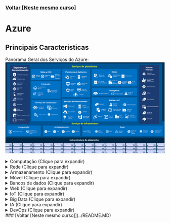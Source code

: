 ### [Voltar [Neste mesmo curso]](../README.MD)
# Azure
## Principais Caracteristicas
Panorama Geral dos Serviços do Azure:
![AzureServices](azure_services.png)

<details>
    <summary>Computação (Clique para expandir)</summary>

Serviços de computação são muitas vezes um dos principais motivos pelos quais as empresas mudam para a plataforma do Azure.
Exemplos:
1. Máquinas Virtuais do Azure: VMs (máquinas virtuais) do Windows ou do Linux hospedadas no Azure.
2. Conjuntos de Dimensionamento de Máquinas Virtuais do Azure: Escala para VMs do Windows ou do Linux hospedadas no Azure.
3. Serviço de Kubernetes do Azure: Gerenciamento de clusters para VMs que executam serviços em contêineres.
4. Azure Service Fabric: Plataforma de sistemas distribuídos executada no Azure ou localmente.
5. Lote do Azure: Serviço gerenciado para aplicativos de computação paralelos e de alto desempenho.
6. Instâncias de Contêiner do Azure: Aplicativos em contêineres executados no Azure sem o provisionamento de servidores ou de VMs.
7. Funções do Azure: Um serviço de computação sem servidor controlado por eventos.
</details>

<details>
    <summary>Rede (Clique para expandir)</summary>

Vincular recursos de computação e fornecer acesso a aplicativos são as principais funções da rede do Azure. A funcionalidade de
rede do Azure inclui uma série de opções para conectar o mundo exterior aos serviços e recursos dos datacenters globais do Azure.
Exemplos:
1. Rede Virtual do Azure: Conecta VMs a conexões VPN (rede virtual privada) de entrada.
2. Azure Load Balancer: Equilibra as conexões de entrada e saída para pontos de extremidade de serviço ou aplicativos.
3. Gateway de Aplicativo do Azure: Otimiza a entrega de farm de servidores de aplicativo, aumentando simultaneamente a segurança
do aplicativo.
4. Gateway de VPN do Azure: Acessa as Redes Virtuais do Azure por meio de gateways de VPN de alto desempenho.
5. DNS do Azure: Fornece respostas DNS extremamente rápidas e disponibilidade de domínio extremamente alta.
6. Rede de Distribuição de Conteúdo do Azure: Distribui o conteúdo de alta largura de banda para clientes no mundo todo.
7. Proteção contra DDoS do Azure: Protege os aplicativos hospedados no Azure contra ataques de DDoS (negação de serviço distribuído).
8. Gerenciador de Tráfego do Azure: Distribui o tráfego de rede entre as regiões do Azure no mundo todo.
9. Azure ExpressRoute: Conecta-se ao Azure por meio de conexões seguras dedicadas de alta largura de banda.
10. Observador de Rede do Azure: Monitora e diagnostica problemas de rede usando a análise baseada em cenário.
11. Firewall do Azure: Implementa um firewall de alta segurança e alta disponibilidade com escalabilidade ilimitada.
12. WAN Virtual do Azure: Cria uma WAN (rede de longa distância) unificada que conecta sites remotos e locais.
</details>

<details>
    <summary>Armazenamento (Clique para expandir)</summary>

O Azure fornece quatro tipos principais de serviços de armazenamento:
1. Armazenamento de Blobs do Azure: Serviço de armazenamento para objetos muito grandes, como arquivos de vídeo ou bitmaps.
2. Armazenamento de arquivos do Azure: Compartilhamentos de arquivos que podem ser acessados e gerenciados como um servidor
de arquivos.
3. Armazenamento de Filas do Azure: Um armazenamento de dados para o enfileiramento de mensagens e a entrega confiável delas entre
aplicativos.
4. Armazenamento da tabela do Azure: O armazenamento de tabela é um serviço que armazena dados estruturados não relacionais
(também conhecidos como dados NoSQL estruturados) na nuvem, fornecendo um repositório de chave/atributo com um design sem esquema.
</details>

<details>
    <summary>Móvel (Clique para expandir)</summary>

Com o Azure, os desenvolvedores podem criar serviços móveis de back-end para aplicativos iOS, Android e Windows de maneira
rápida e fácil. Agora é simples incluir recursos que costumavam levar tempo e aumentar o risco do projeto, como adicionar
credenciais corporativas e, em seguida, conectar-se aos recursos locais, como SAP, Oracle, SQL Server e SharePoint.

</details>

<details>
    <summary>Bancos de dados (Clique para expandir)</summary>

O Azure fornece vários serviços de banco de dados para armazenar uma ampla variedade de volumes e tipos de dados. E com a
conectividade global, esses dados ficam disponíveis para os usuários instantaneamente:
1. Azure Cosmos DB: Banco de dados distribuído globalmente que dá suporte a opções de NoSQL.
2. Banco de Dados SQL do Azure: Banco de dados relacional totalmente gerenciado com dimensionamento automático, inteligência
integral e segurança robusta.
3. Banco de Dados do Azure para MySQL: Banco de dados relacional MySQL totalmente gerenciado e escalonável, com alta
disponibilidade e segurança.
4. Banco de Dados do Azure para PostgreSQL: Banco de dados relacional PostgreSQL totalmente gerenciado e escalonável, com alta
disponibilidade e segurança.
5. SQL Server nas Máquinas Virtuais do Azure: Serviço que hospeda aplicativos empresariais do SQL Server na nuvem.
6. Azure Synapse Analytics: Data warehouse totalmente gerenciado com segurança integral em todos os níveis de escala sem custo
adicional.
7. Serviço de Migração de Banco de Dados do Azure: Serviço que migra bancos de dados para a nuvem sem alterações no código do
aplicativo.
8. Cache Redis do Azure: Caches de serviço totalmente gerenciados usados com frequência e dados estáticos para reduzir a latência
de dados e de aplicativos.
9. Banco de Dados do Azure para MariaDB: Banco de dados relacional MariaDB totalmente gerenciado e escalonável, com alta
disponibilidade e segurança.
</details>

<details>
    <summary>Web (Clique para expandir)</summary>

O Azure inclui suporte para criar e hospedar aplicativos Web e serviços Web baseados em HTTP. Os serviços do Azure a seguir são voltados para a hospedagem na Web:
1. Serviço de Aplicativo do Azure: Crie rapidamente poderosos aplicativos de nuvem baseados na Web.
2. Hubs de Notificação do Azure: Envie notificações por push para qualquer plataforma de qualquer back-end.
3. Gerenciamento de API do Azure: Publique APIs para desenvolvedores, parceiros e funcionários de maneira segura e em escala.
4. Azure Cognitive Search: Implante esta pesquisa totalmente gerenciada como serviço.
5. Recurso de Aplicativos Web do Serviço de Aplicativo do Azure: Crie e implante aplicativos Web críticos em escala.
6. Serviço Azure SignalR: Adicione funcionalidades da Web em tempo real com facilidade.
</details>

<details>
    <summary>IoT (Clique para expandir)</summary>

Muitos dispositivos conectados nos auxiliam em nosso dia a dia como termostatos inteligentes, refrigeradores inteligentes, luzes, controles de ambiente. Agora, a Internet permite que qualquer item que tenha funcionalidade online acesse informações valiosas. Essa capacidade dos dispositivos de coletar e depois retransmitir informações para análise de dados é conhecida como IoT.
Muitos serviços podem ajudar a criar e impulsionar soluções de ponta a ponta para a IoT no Azure: 
1. IoT Central: Solução SaaS (software como serviço) de IoT global totalmente gerenciada que torna fácil conectar, monitorar e gerenciar os ativos de IoT em escala.
2. Hub IoT do Azure: Hub de mensagens que fornece comunicações seguras e monitoramento entre milhões de dispositivos IoT.
3. IoT Edge: Serviço totalmente gerenciado que permite que os modelos de análise de dados sejam enviados por push diretamente aos dispositivos de IoT, possibilitando que esses dispositivos reajam rapidamente a alterações de estado sem a necessidade de consultar modelos de IA baseados em nuvem.
</details>

<details>
    <summary>Big Data (Clique para expandir)</summary>

Os dados vêm em todos os formatos e tamanhos. Quando falamos em Big Data, estamos nos referindo a grandes volumes de dados. Dados de sistemas de clima, sistemas de comunicação, pesquisa genômica, plataformas de geração de imagens e muitos outros cenários produzem centenas de gigabytes de dados. Essa quantidade de dados torna difícil analisar e tomar decisões. O volume geralmente é tão grande que formas tradicionais de processamento e análise não são mais apropriadas.
Tecnologias de cluster de software livre foram desenvolvidas para lidar com esses grandes conjuntos de dados. O Azure é compatível com uma ampla variedade de tecnologias e serviços para fornecer soluções de análises e Big Data: 
1. Azure Synapse Analytics: Execute a análise em grande escala usando um data warehouse empresarial baseado em nuvem que aproveita o processamento paralelo massivo para executar consultas complexas rapidamente sobre petabytes de dados.
2. Azure HDInsight: Processe grandes quantidades de dados com clusters gerenciados de clusters Hadoop na nuvem.
3. Azure Databricks: Integre esse serviço de análise colaborativa com base no Apache Spark com outros serviços de Big Data do Azure.
</details>

<details>
    <summary>IA (Clique para expandir)</summary>

A IA, no contexto da computação em nuvem, baseia-se em uma ampla variedade de serviços, cujo núcleo é o aprendizado de máquina. O Machine Learning é uma técnica da ciência de dados que permite que os computadores usem os dados existentes para prever tendências, resultados e comportamentos futuros. Usando o aprendizado de máquina, os computadores aprendem sem serem explicitamente programados.
As estimativas ou previsões de aprendizado de máquina podem tornar aplicativos e dispositivos mais inteligentes. Por exemplo, quando você faz compras online, o aprendizado de máquina ajuda a recomendar outros produtos que podem lhe agradar com base no que você já comprou. Ou, ao passar seu cartão de crédito, o aprendizado de máquina compara a transação com um banco de dados de transações e ajuda a detectar fraudes. E, quando o aspirador de pó robô aspira uma sala, o aprendizado de máquina ajuda a decidir se o trabalho está concluído.
Aqui estão alguns dos tipos de serviço de IA e machine learning mais comuns do Azure: 
1. Serviço do Azure Machine Learning: Ambiente baseado em nuvem você pode usar para desenvolver, treinar, testar, implantar, gerenciar e acompanhar modelos de aprendizado de máquina. Pode automaticamente gerar e ajustar um modelo para você. Permitirá que você inicie o treinamento no computador local e, posteriormente, escale horizontalmente para a nuvem.
2. Azure ML Studio: Workspace visual colaborativo em que você pode criar, testar e implantar soluções de machine learning usando módulos de manipulação de dados e algoritmos de machine learning predefinidos.
3. Visão: Use algoritmos de processamento de imagens para identificar, legendar, indexar e moderar de modo inteligente suas imagens e vídeos.
4. Fala: Converta áudio falado em texto, use voz para verificação ou adicione reconhecimento de locutor ao seu aplicativo.
5. Mapeamento de conhecimento: Mapeie dados e informações complexos para executar tarefas como recomendações inteligentes e pesquisa semântica.
6. Pesquisa do Bing: Adicione APIs de Pesquisa do Bing a seus aplicativos e aproveite a capacidade de vasculhar bilhões de páginas da Web, imagens, vídeos e notícias com uma única chamada à API.
7. Processamento de Idioma Natural: Permita que seus aplicativos processem linguagem natural com scripts pré-criados, avalie sentimentos e aprenda a reconhecer o que os usuários desejam.
</details>

<details>
    <summary>DevOps (Clique para expandir)</summary>

O DevOps reúne pessoas, processos e tecnologias, automatizando a entrega de software para fornecer valor contínuo aos usuários. Com o Azure DevOps você pode criar, compilar e lançar pipelines que fornecem integração, entrega e implantação contínuas para seus aplicativos. Você pode integrar repositórios e testes de aplicativos, executar o monitoramento de aplicativo e trabalhar com artefatos de compilação. Você também pode trabalhar os itens e inseri-los em uma lista de pendências do produto para acompanhar, automatizar a implantação de infraestrutura e integrar uma série de ferramentas e serviços de terceiros, como Jenkins e Chef. Todas essas funções e muitas outras estão totalmente integradas ao Azure a fim de permitir implantações consistentes e repetíveis para seus aplicativos, visando fornecer processos de build e versão simplificados: 
1. Azure DevOps: Use ferramentas de colaboração de desenvolvimento, tais como pipelines de alto desempenho, repositórios Git privados gratuitos, quadros Kanban configuráveis e amplos testes de carga baseados em nuvem automatizados. Anteriormente conhecido como Visual Studio Team Services.
2. Azure DevTest Labs: Crie rapidamente ambientes Windows e Linux sob demanda para testar ou demonstrar aplicativos diretamente dos pipelines de implantação.
</details>
### [Voltar [Neste mesmo curso]](../README.MD)
